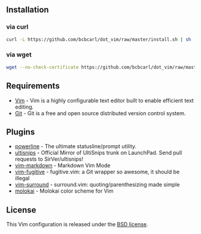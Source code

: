 ## Installation

### via curl

```bash
curl -L https://github.com/bcbcarl/dot_vim/raw/master/install.sh | sh
```

### via wget

```bash
wget --no-check-certificate https://github.com/bcbcarl/dot_vim/raw/master/install.sh -O - | sh
```

## Requirements

* [Vim](http://www.vim.org/) - Vim is a highly configurable text editor built to enable efficient text editing.
* [Git](http://git-scm.com/) - Git is a free and open source distributed version control system.

## Plugins

* [powerline](https://github.com/Lokaltog/powerline) - The ultimate statusline/prompt utility.
* [ultisnips](https://github.com/SirVer/ultisnips) - Official Mirror of UltiSnips trunk on LaunchPad. Send pull requests to SirVer/ultisnips!
* [vim-markdown](https://github.com/plasticboy/vim-markdown) - Markdown Vim Mode
* [vim-fugitive](https://github.com/tpope/vim-fugitive) - fugitive.vim: a Git wrapper so awesome, it should be illegal
* [vim-surround](https://github.com/tpope/vim-surround) - surround.vim: quoting/parenthesizing made simple
* [molokai](https://github.com/tomasr/molokai) - Molokai color scheme for Vim

## License

This Vim configuration is released under the [BSD license](LICENSE).
